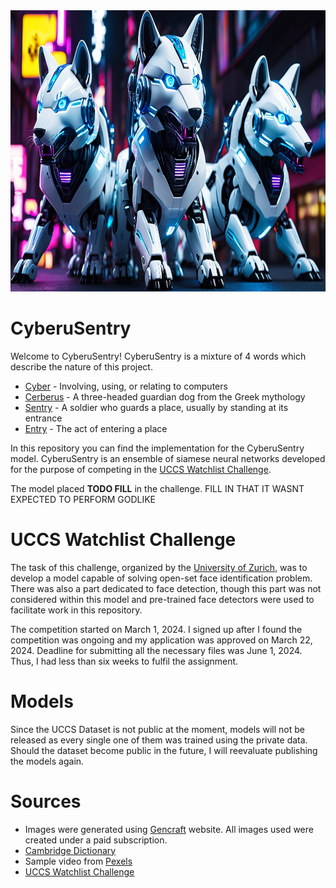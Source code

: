 <img src="https://github.com/Fapannen/CyberuSentry/blob/main/img/v1.png" width="800" height="450" />

# CyberuSentry
Welcome to CyberuSentry! CyberuSentry is a mixture of 4 words which describe the nature of this project.
  - [Cyber](https://dictionary.cambridge.org/dictionary/english/cyber) - Involving, using, or relating to computers 
  - [Cerberus](https://en.wikipedia.org/wiki/Cerberus) - A three-headed guardian dog from the Greek mythology
  - [Sentry](https://dictionary.cambridge.org/dictionary/english/sentry) - A soldier who guards a place, usually by standing at its entrance
  - [Entry](https://dictionary.cambridge.org/dictionary/english/entry) - The act of entering a place

In this repository you can find the implementation for the CyberuSentry model. CyberuSentry is an ensemble of siamese neural networks
developed for the purpose of competing in the [UCCS Watchlist Challenge](https://www.ifi.uzh.ch/en/aiml/challenge.html). 

The model placed **TODO FILL** in the challenge. FILL IN THAT IT WASNT EXPECTED TO PERFORM GODLIKE

# UCCS Watchlist Challenge
The task of this challenge, organized by the [University of Zurich](https://www.uzh.ch/en.html), was to develop a model capable of solving open-set
face identification problem. There was also a part dedicated to face detection, though this part was not considered within this model and pre-trained
face detectors were used to facilitate work in this repository.

The competition started on March 1, 2024. I signed up after I found the competition was ongoing and my application was approved on March 22, 2024.
Deadline for submitting all the necessary files was June 1, 2024. Thus, I had less than six weeks to fulfil the assignment.

# Models
Since the UCCS Dataset is not public at the moment, models will not be released as every single one of them was trained using the private data.
Should the dataset become public in the future, I will reevaluate publishing the models again.

# Sources
- Images were generated using [Gencraft](https://gencraft.com/) website. All images used were created under a paid subscription.
- [Cambridge Dictionary](https://dictionary.cambridge.org/)
- Sample video from [Pexels](https://www.pexels.com/video/video-of-people-walking-855564/)
- [UCCS Watchlist Challenge](https://www.ifi.uzh.ch/en/aiml/challenge.html)
